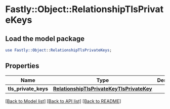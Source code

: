 # Fastly::Object::RelationshipTlsPrivateKeys

## Load the model package
```perl
use Fastly::Object::RelationshipTlsPrivateKeys;
```

## Properties
Name | Type | Description | Notes
------------ | ------------- | ------------- | -------------
**tls_private_keys** | [**RelationshipTlsPrivateKeyTlsPrivateKey**](RelationshipTlsPrivateKeyTlsPrivateKey.md) |  | [optional] 

[[Back to Model list]](../README.md#documentation-for-models) [[Back to API list]](../README.md#documentation-for-api-endpoints) [[Back to README]](../README.md)


